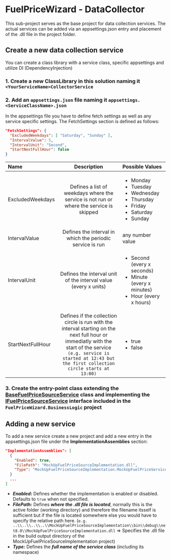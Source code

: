 # FuelPriceWizard - DataCollector
This sub-project serves as the base project for data collection services. The actual services can be added via an appsettings.json entry and placement of the .dll file in the project folder.

## Create a new data collection service
You can create a class library with a service class, specific appsettings and utilize DI (DependencyInjection)

### 1. Create a new ClassLibrary in this solution naming it ``<YourServiceName>CollectorService``
### 2. Add an ``appsettings.json`` file naming it ``appsettings.<ServiceClassName>.json``
In the appsettings file you have to define fetch settings as well as any service specific settings.
The FetchSettings section is defined as follows:

```json
"FetchSettings": {
  "ExcludedWeekdays": [ "Saturday", "Sunday" ],
  "IntervalValue": 5,
  "IntervalUnit": "Second",
  "StartNextFullHour": false
}
```

| Name | Description | Possible Values |
| :- | :-:         | :-    |
| ExcludedWeekdays | Defines a list of weekdays where the service is not run or where the service is skipped | <ul><li>Monday</li><li>Tuesday</li><li>Wednesday</li><li>Thursday</li><li>Friday</li><li>Saturday</li><li>Sunday</li></ul> |
| IntervalValue | Defines the interval in which the periodic service is run | any number value |
| IntervalUnit | Defines the interval unit of the interval value (every x units) | <ul><li>Second (every x seconds)</li><li>Minute (every x minutes)</li><li>Hour (every x hours)</li></ul> |
| StartNextFullHour | Defines if the collection circle is run with the interval starting on the next full hour or immediatly with the start of the service<br>``(e.g. service is started at 12:43 but the first collection circle starts at 13:00)`` | <ul><li>true</li><li>false</li></ul> |

### 3. Create the entry-point class extending the [BaseFuelPriceSourceService](../FuelPriceWizard.BusinessLogic/BaseFuelPriceSourceService.cs) class and implementing the [IFuelPriceSourceService](../FuelPriceWizard.BusinessLogic/IFuelPriceSourceService.cs) interface included in the ``FuelPriceWizard.BusinessLogic`` project

## Adding a new service
To add a new service create a new project and add a new entry in the appsettings.json file under the **ImplementationAssemblies** section:

```json
"ImplementationAssemblies": [
  {
    "Enabled": true,
    "FilePath": "MockUpFuelPriceSourceImplementation.dll",
    "Type": "MockUpFuelPriceSourceImplementation.MockUpFuelPriceService"
  }
  ...
]
```

- ***Enabled:*** Defines whether the implementation is enabled or disabled. Defaults to ```true``` when not specified.
- ***FilePath:*** Defines ***where the .dll file is located***, normally this is the active folder (working directory) and therefore the filename itsself is sufficient but if the file is located somewhere else you would have to specify the relative path here. (``e.g. ..\\..\\..\\..\\MockUpFuelPriceSourceImplementation\\bin\\debug\\net8.0\\MockUpFuelPriceSourceImplementation.dll`` => Specifies the .dll file in the build output directory of the MockUpFuelPriceSourceImplementation project)
- ***Type:*** Defines the ***full name of the service class*** (including its namespace)
